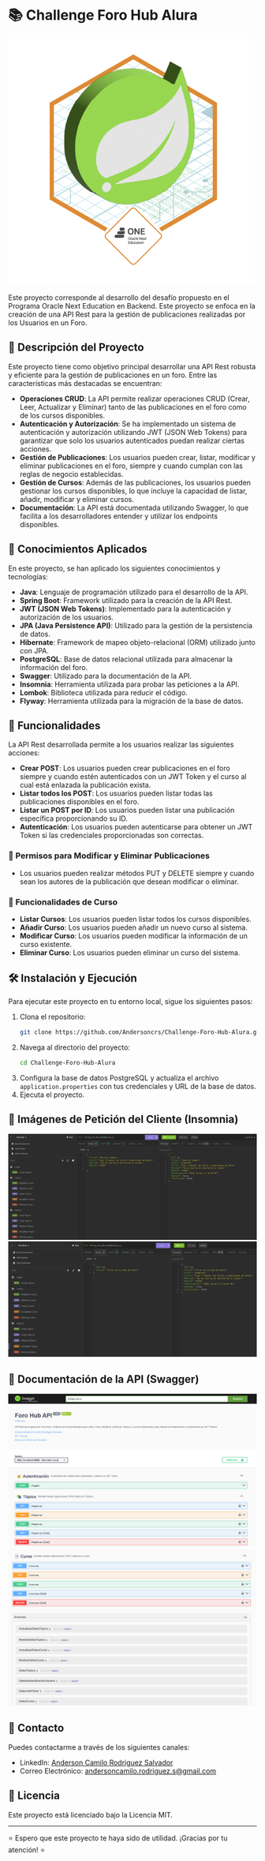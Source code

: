 # 📚 Challenge Foro Hub Alura

![](img/insignia.png)

Este proyecto corresponde al desarrollo del desafío propuesto en el Programa Oracle Next Education en Backend. Este proyecto se enfoca en la creación de una API Rest para la gestión de publicaciones realizadas por los Usuarios en un Foro.

## 🌟 Descripción del Proyecto

Este proyecto tiene como objetivo principal desarrollar una API Rest robusta y eficiente para la gestión de publicaciones en un foro. Entre las características más destacadas se encuentran:

- **Operaciones CRUD**: La API permite realizar operaciones CRUD (Crear, Leer, Actualizar y Eliminar) tanto de las publicaciones en el foro como de los cursos disponibles.
- **Autenticación y Autorización**: Se ha implementado un sistema de autenticación y autorización utilizando JWT (JSON Web Tokens) para garantizar que solo los usuarios autenticados puedan realizar ciertas acciones.
- **Gestión de Publicaciones**: Los usuarios pueden crear, listar, modificar y eliminar publicaciones en el foro, siempre y cuando cumplan con las reglas de negocio establecidas.
- **Gestión de Cursos**: Además de las publicaciones, los usuarios pueden gestionar los cursos disponibles, lo que incluye la capacidad de listar, añadir, modificar y eliminar cursos.
- **Documentación**: La API está documentada utilizando Swagger, lo que facilita a los desarrolladores entender y utilizar los endpoints disponibles.

## 🌟 Conocimientos Aplicados

En este proyecto, se han aplicado los siguientes conocimientos y tecnologías:

- **Java**: Lenguaje de programación utilizado para el desarrollo de la API.
- **Spring Boot**: Framework utilizado para la creación de la API Rest.
- **JWT (JSON Web Tokens)**: Implementado para la autenticación y autorización de los usuarios.
- **JPA (Java Persistence API)**: Utilizado para la gestión de la persistencia de datos.
- **Hibernate**: Framework de mapeo objeto-relacional (ORM) utilizado junto con JPA.
- **PostgreSQL**: Base de datos relacional utilizada para almacenar la información del foro.
- **Swagger**: Utilizado para la documentación de la API.
- **Insomnia**: Herramienta utilizada para probar las peticiones a la API.
- **Lombok**: Biblioteca utilizada para reducir el código.
- **Flyway**: Herramienta utilizada para la migración de la base de datos.

## 🚀 Funcionalidades

La API Rest desarrollada permite a los usuarios realizar las siguientes acciones:

- **Crear POST**: Los usuarios pueden crear publicaciones en el foro siempre y cuando estén autenticados con un JWT Token y el curso al cual está enlazada la publicación exista.
- **Listar todos los POST**: Los usuarios pueden listar todas las publicaciones disponibles en el foro.
- **Listar un POST por ID**: Los usuarios pueden listar una publicación específica proporcionando su ID.
- **Autenticación**: Los usuarios pueden autenticarse para obtener un JWT Token si las credenciales proporcionadas son correctas.

### 📌 Permisos para Modificar y Eliminar Publicaciones

- Los usuarios pueden realizar métodos PUT y DELETE siempre y cuando sean los autores de la publicación que desean modificar o eliminar.

### 🏫 Funcionalidades de Curso

- **Listar Cursos**: Los usuarios pueden listar todos los cursos disponibles.
- **Añadir Curso**: Los usuarios pueden añadir un nuevo curso al sistema.
- **Modificar Curso**: Los usuarios pueden modificar la información de un curso existente.
- **Eliminar Curso**: Los usuarios pueden eliminar un curso del sistema.

## 🛠️ Instalación y Ejecución

Para ejecutar este proyecto en tu entorno local, sigue los siguientes pasos:

1. Clona el repositorio:
   ```sh
   git clone https://github.com/Andersoncrs/Challenge-Foro-Hub-Alura.git
   ```
2. Navega al directorio del proyecto:
   ```sh
   cd Challenge-Foro-Hub-Alura
   ```
3. Configura la base de datos PostgreSQL y actualiza el archivo `application.properties` con tus credenciales y URL de la base de datos.
4. Ejecuta el proyecto.

## 📸 Imágenes de Petición del Cliente (Insomnia)
![](img/insomnia.png)
![](img/insomnia2.png)
## 📄 Documentación de la API (Swagger)
![](img/swagger.png)
![](img/Swagger2.png)
## 📢 Contacto

Puedes contactarme a través de los siguientes canales:
- LinkedIn: [Anderson Camilo Rodriguez Salvador](https://www.linkedin.com/in/andersoncrs) 
- Correo Electrónico: andersoncamilo.rodriguez.s@gmail.com

## 📜 Licencia

Este proyecto está licenciado bajo la Licencia MIT.

---

 ⭐ Espero que este proyecto te haya sido de utilidad. ¡Gracias por tu atención! ⭐